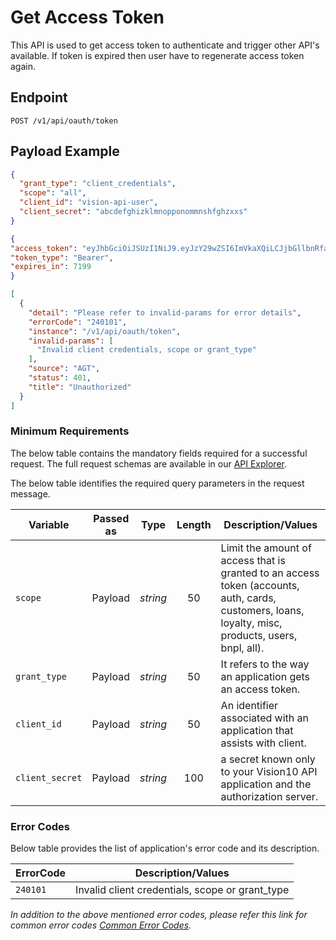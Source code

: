 # Get Access Token

This API is used to get access token to authenticate and trigger other API's available. If token is expired then user have to regenerate access token again.

## Endpoint

`POST /v1/api/oauth/token`

## Payload Example

<!--
type: tab
titles: Request, Response, Error
-->

```json
{
  "grant_type": "client_credentials",
  "scope": "all",
  "client_id": "vision-api-user",
  "client_secret": "abcdefghizklmnopponommnshfghzxxs"
}
```

<!--
type: tab
-->

```json
{
"access_token": "eyJhbGciOiJSUzI1NiJ9.eyJzY29wZSI6ImVkaXQiLCJjbGllbnRfaWQiOiJQT0NfTkFCX0RldiIsImZpcnN0VmlzaW9uSWQiOiIwMDAwMEFVTkFCIiwiZXhwIjoxNzUwMzkyMDAwfQ.uWiSQfLLzfDYuSmPwmLa1fVx6Vyw8Rtphv49uo_2EbfoJYzppHNscar8NWNEp4sXHdxbrEmftu_JJ3oTLD8AtbNgQh9ej8lUEvfA8vbYM3ucXuOC1NWxZPD7tDiwQ6kLypsYgbOhBMQ_U7Icobbh2I9o1Zit8F9xT7J70e3ZLJqtqTWC1WDd0WmOG672KpU_tc2eMtUvLYqrMKjRr2KuD-e73fc27zdYpeL9GElVlo1WKbrHOvsdolr92mvhHBf_etnQ5Pb_X_x533-DiT1piCkjBTqZqgd6cdV2ItdPVAz8CfwmjS6TJR95B3Ys9Xp3tdI5UwP3NmkaYRqP5_R02Q",
"token_type": "Bearer",
"expires_in": 7199
}
```

<!--
type: tab
-->

```json
[
  {
    "detail": "Please refer to invalid-params for error details",
    "errorCode": "240101",
    "instance": "/v1/api/oauth/token",
    "invalid-params": [
      "Invalid client credentials, scope or grant_type"
    ],
    "source": "AGT",
    "status": 401,
    "title": "Unauthorized"
  }
]
```

<!-- type: tab-end -->

### Minimum Requirements

The below table contains the mandatory fields required for a successful request. The full request schemas are available in our [API Explorer](../api/?type=post&path=/v1/api/oauth/token).

The below table identifies the required query parameters in the request message.

| Variable | Passed as | Type | Length | Description/Values |
| -------- | :-------: | :--: | :------------: | ------------------ |
| `scope` | Payload | *string* | 50 | Limit the amount of access that is granted to an access token (accounts, auth, cards, customers, loans, loyalty, misc, products, users, bnpl, all). |
| `grant_type` | Payload | *string* | 50 | It refers to the way an application gets an access token. |
| `client_id` | Payload | *string* | 50 | An identifier associated with an application that assists with client. |
| `client_secret` | Payload | *string* | 100 | a secret known only to your Vision10 API application and the authorization server. |

### Error Codes

Below table provides the list of application's error code and its description.

| ErrorCode |  Description/Values |
| --------  | ------------------ |
|`240101` | Invalid client credentials, scope or grant_type |  


*In addition to the above mentioned error codes, please refer this link for common error codes [Common Error Codes](?path=docs/Common_Error_Code.md).*
